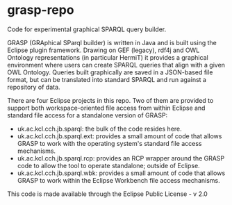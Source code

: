 # grasp-repo
Code for experimental graphical SPARQL query builder.

GRASP (GRAphical SParql builder) is written in Java and is built using the Eclipse plugin framework.  Drawing on GEF (legacy), rdf4j and OWL Ontology representations
(in particular HermiT) it provides a graphical environment where users can create SPARQL queries that align with a given OWL Ontology.  Queries built graphically
are saved in a JSON-based file format, but can be translated into standard SPARQL and run against a repository of data.

There are four Eclipse projects in this repo.  Two of them are provided to support both workspace-oriented file access from within Eclipse and standard file
access for a standalone version of GRASP:

* uk.ac.kcl.cch.jb.sparql: the bulk of the code resides here.
* uk.ac.kcl.cch.jb.sparql.ext: provides a small amount of code that allows GRASP to work with the operating system's standard file access mechanisms.
* uk.ac.kcl.cch.jb.sparql.rcp: provides an RCP wrapper around the GRASP code to allow the tool to operate standalone; outside of Eclipse.
* uk.ac.kcl.cch.jb.sparql.wbk: provides a small amount of code that allows GRASP to work within the Eclipse Workbench file access mechanisms.

This code is made available through the Eclipse Public License - v 2.0
